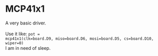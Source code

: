 # MCP41x1
A very basic driver.<br />
<br />
Use it like: <code>pot = mcp41x1(clk=board.D9, miso=board.D6, mosi=board.D5, cs=board.D10, wiper=0)</code><br />
I am in need of sleep.<br />
